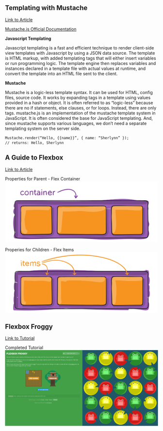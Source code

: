 ## Templating with Mustache

[Link to Article](https://medium.com/@1sherlynn/javascript-templating-language-and-engine-mustache-js-with-node-and-express-f4c2530e73b2)

[Mustache.js Official Documentation](https://github.com/janl/mustache.js)

**Javascript Templating**

Javascript templating is a fast and efficient technique to render client-side view templates with Javascript by using a JSON data source. The template is HTML markup, with added templating tags that will either insert variables or run programming logic.
The template engine then replaces variables and instances declared in a template file with actual values at runtime, and convert the template into an HTML file sent to the client.

**Mustache**

Mustache is a logic-less template syntax. It can be used for HTML, config files, source code. It works by expanding tags in a template using values provided in a hash or object.
It is often referred to as “logic-less” because there are no if statements, else clauses, or for loops. Instead, there are only tags. 
mustache.js is an implementation of the mustache template system in JavaScript. It is often considered the base for JavaScript templating. And, since mustache supports various languages, we don’t need a separate templating system on the server side.
```
Mustache.render(“Hello, {{name}}”, { name: “Sherlynn” });
// returns: Hello, Sherlynn
```

## A Guide to Flexbox

[Link to Article](https://css-tricks.com/snippets/css/a-guide-to-flexbox/)

Properties for Parent - Flex Container
![Parent](img/01-container.svg)

Properies for Children - Flex Items
![Children](img/02-items.svg)

## Flexbox Froggy

[Link to Tutorial](https://flexboxfroggy.com/)

Completed Tutorial
![Completed Tutorial](img/flexboxFroggy.PNG)